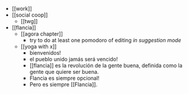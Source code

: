 - [[work]]
- [[social coop]]
  - [[twg]]
- [[flancia]]
  - [[agora chapter]]
    - try to do at least one pomodoro of editing *in suggestion mode*
  - [[yoga with x]]
    - bienvenidos!
    - el pueblo unido jamás será vencido!
    - [[flancia]] es la revolución de la gente buena, definida como la gente que quiere ser buena.
    - Flancia es siempre opcional!
    - Pero es siempre [[Flancia]].
